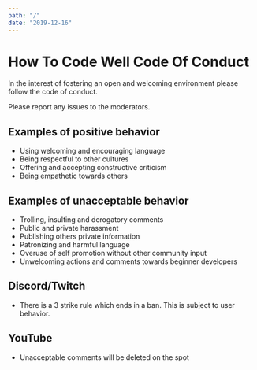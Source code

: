 ```yaml
---
path: "/"
date: "2019-12-16"
---
```

# How To Code Well Code Of Conduct

In the interest of fostering an open and welcoming environment please follow the code of conduct.

Please report any issues to the moderators.

## Examples of positive behavior
- Using welcoming and encouraging language
- Being respectful to other cultures
- Offering and accepting constructive criticism
- Being empathetic towards others

## Examples of unacceptable behavior
- Trolling, insulting and derogatory comments
- Public and private harassment
- Publishing others private information
- Patronizing and harmful language
- Overuse of self promotion without other community input  
- Unwelcoming actions and comments towards beginner developers

## Discord/Twitch
- There is a 3 strike rule which ends in a ban. This is subject to user behavior.

## YouTube
- Unacceptable comments will be deleted on the spot
